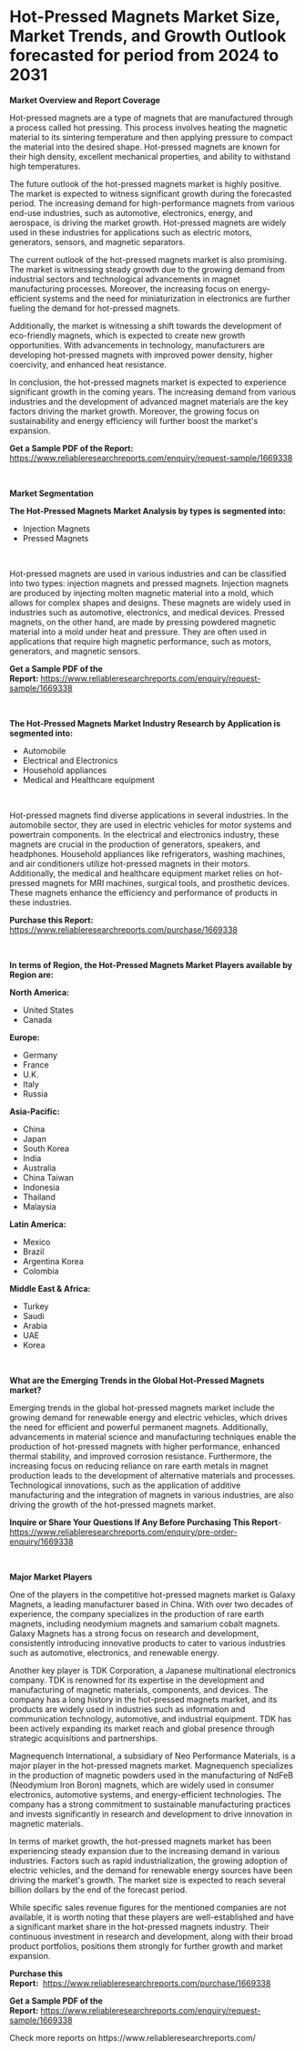 <p><h1>Hot-Pressed Magnets Market Size, Market Trends, and Growth Outlook forecasted for period from 2024 to 2031</h1></p><p><strong>Market Overview and Report Coverage</strong></p>
<p><p>Hot-pressed magnets are a type of magnets that are manufactured through a process called hot pressing. This process involves heating the magnetic material to its sintering temperature and then applying pressure to compact the material into the desired shape. Hot-pressed magnets are known for their high density, excellent mechanical properties, and ability to withstand high temperatures.</p><p>The future outlook of the hot-pressed magnets market is highly positive. The market is expected to witness significant growth during the forecasted period. The increasing demand for high-performance magnets from various end-use industries, such as automotive, electronics, energy, and aerospace, is driving the market growth. Hot-pressed magnets are widely used in these industries for applications such as electric motors, generators, sensors, and magnetic separators.</p><p>The current outlook of the hot-pressed magnets market is also promising. The market is witnessing steady growth due to the growing demand from industrial sectors and technological advancements in magnet manufacturing processes. Moreover, the increasing focus on energy-efficient systems and the need for miniaturization in electronics are further fueling the demand for hot-pressed magnets.</p><p>Additionally, the market is witnessing a shift towards the development of eco-friendly magnets, which is expected to create new growth opportunities. With advancements in technology, manufacturers are developing hot-pressed magnets with improved power density, higher coercivity, and enhanced heat resistance.</p><p>In conclusion, the hot-pressed magnets market is expected to experience significant growth in the coming years. The increasing demand from various industries and the development of advanced magnet materials are the key factors driving the market growth. Moreover, the growing focus on sustainability and energy efficiency will further boost the market's expansion.</p></p>
<p><strong>Get a Sample PDF of the Report:</strong> <a href="https://www.reliableresearchreports.com/enquiry/request-sample/1669338">https://www.reliableresearchreports.com/enquiry/request-sample/1669338</a></p>
<p>&nbsp;</p>
<p><strong>Market Segmentation</strong></p>
<p><strong>The Hot-Pressed Magnets Market Analysis by types is segmented into:</strong></p>
<p><ul><li>Injection Magnets</li><li>Pressed Magnets</li></ul></p>
<p>&nbsp;</p>
<p><p>Hot-pressed magnets are used in various industries and can be classified into two types: injection magnets and pressed magnets. Injection magnets are produced by injecting molten magnetic material into a mold, which allows for complex shapes and designs. These magnets are widely used in industries such as automotive, electronics, and medical devices. Pressed magnets, on the other hand, are made by pressing powdered magnetic material into a mold under heat and pressure. They are often used in applications that require high magnetic performance, such as motors, generators, and magnetic sensors.</p></p>
<p><strong>Get a Sample PDF of the Report:</strong>&nbsp;<a href="https://www.reliableresearchreports.com/enquiry/request-sample/1669338">https://www.reliableresearchreports.com/enquiry/request-sample/1669338</a></p>
<p>&nbsp;</p>
<p><strong>The Hot-Pressed Magnets Market Industry Research by Application is segmented into:</strong></p>
<p><ul><li>Automobile</li><li>Electrical and Electronics</li><li>Household appliances</li><li>Medical and Healthcare equipment</li></ul></p>
<p>&nbsp;</p>
<p><p>Hot-pressed magnets find diverse applications in several industries. In the automobile sector, they are used in electric vehicles for motor systems and powertrain components. In the electrical and electronics industry, these magnets are crucial in the production of generators, speakers, and headphones. Household appliances like refrigerators, washing machines, and air conditioners utilize hot-pressed magnets in their motors. Additionally, the medical and healthcare equipment market relies on hot-pressed magnets for MRI machines, surgical tools, and prosthetic devices. These magnets enhance the efficiency and performance of products in these industries.</p></p>
<p><strong>Purchase this Report:</strong>&nbsp; <a href="https://www.reliableresearchreports.com/purchase/1669338">https://www.reliableresearchreports.com/purchase/1669338</a></p>
<p>&nbsp;</p>
<p><strong>In terms of Region, the Hot-Pressed Magnets Market Players available by Region are:</strong></p>
<p>
    <p> <strong> North America: </strong>
        <ul>
            <li>United States</li>
            <li>Canada</li>
        </ul>
        </p> 
    <p> <strong> Europe: </strong>
        <ul>
            <li>Germany</li>
            <li>France</li>
            <li>U.K.</li>
            <li>Italy</li>
            <li>Russia</li>
        </ul>
        </p> 
    <p> <strong> Asia-Pacific: </strong>
        <ul>
            <li>China</li>
            <li>Japan</li>
            <li>South Korea</li>
            <li>India</li>
            <li>Australia</li>
            <li>China Taiwan</li>
            <li>Indonesia</li>
            <li>Thailand</li>
            <li>Malaysia</li>
        </ul>
        </p> 
    <p> <strong> Latin America: </strong>
        <ul>
            <li>Mexico</li>
            <li>Brazil</li>
            <li>Argentina Korea</li>
            <li>Colombia</li>
        </ul>
        </p> 
    <p> <strong> Middle East & Africa: </strong>
        <ul>
            <li>Turkey</li>
            <li>Saudi</li>
            <li>Arabia</li>
            <li>UAE</li>
            <li>Korea</li>
        </ul>
    </p>
    </p>
<p>&nbsp;</p>
<p><strong>What are the Emerging Trends in the Global Hot-Pressed Magnets market?</strong></p>
<p><p>Emerging trends in the global hot-pressed magnets market include the growing demand for renewable energy and electric vehicles, which drives the need for efficient and powerful permanent magnets. Additionally, advancements in material science and manufacturing techniques enable the production of hot-pressed magnets with higher performance, enhanced thermal stability, and improved corrosion resistance. Furthermore, the increasing focus on reducing reliance on rare earth metals in magnet production leads to the development of alternative materials and processes. Technological innovations, such as the application of additive manufacturing and the integration of magnets in various industries, are also driving the growth of the hot-pressed magnets market.</p></p>
<p><strong>Inquire or Share Your Questions If Any Before Purchasing This Report</strong>- <a href="https://www.reliableresearchreports.com/enquiry/pre-order-enquiry/1669338">https://www.reliableresearchreports.com/enquiry/pre-order-enquiry/1669338</a></p>
<p>&nbsp;</p>
<p><strong>Major Market Players</strong></p>
<p><p>One of the players in the competitive hot-pressed magnets market is Galaxy Magnets, a leading manufacturer based in China. With over two decades of experience, the company specializes in the production of rare earth magnets, including neodymium magnets and samarium cobalt magnets. Galaxy Magnets has a strong focus on research and development, consistently introducing innovative products to cater to various industries such as automotive, electronics, and renewable energy. </p><p>Another key player is TDK Corporation, a Japanese multinational electronics company. TDK is renowned for its expertise in the development and manufacturing of magnetic materials, components, and devices. The company has a long history in the hot-pressed magnets market, and its products are widely used in industries such as information and communication technology, automotive, and industrial equipment. TDK has been actively expanding its market reach and global presence through strategic acquisitions and partnerships.</p><p>Magnequench International, a subsidiary of Neo Performance Materials, is a major player in the hot-pressed magnets market. Magnequench specializes in the production of magnetic powders used in the manufacturing of NdFeB (Neodymium Iron Boron) magnets, which are widely used in consumer electronics, automotive systems, and energy-efficient technologies. The company has a strong commitment to sustainable manufacturing practices and invests significantly in research and development to drive innovation in magnetic materials.</p><p>In terms of market growth, the hot-pressed magnets market has been experiencing steady expansion due to the increasing demand in various industries. Factors such as rapid industrialization, the growing adoption of electric vehicles, and the demand for renewable energy sources have been driving the market's growth. The market size is expected to reach several billion dollars by the end of the forecast period.</p><p>While specific sales revenue figures for the mentioned companies are not available, it is worth noting that these players are well-established and have a significant market share in the hot-pressed magnets industry. Their continuous investment in research and development, along with their broad product portfolios, positions them strongly for further growth and market expansion.</p></p>
<p><strong>Purchase this Report:</strong>&nbsp;&nbsp;<a href="https://www.reliableresearchreports.com/purchase/1669338">https://www.reliableresearchreports.com/purchase/1669338</a></p>
<p></p>
<p><strong>Get a Sample PDF of the Report:</strong>&nbsp;<a href="https://www.reliableresearchreports.com/enquiry/request-sample/1669338">https://www.reliableresearchreports.com/enquiry/request-sample/1669338</a></p>
<p>Check more reports on https://www.reliableresearchreports.com/</p>